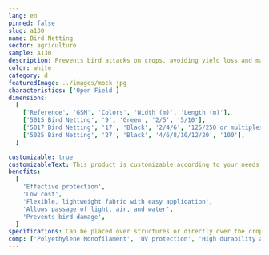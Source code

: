 ```yaml
---
lang: en
pinned: false
slug: a130
name: Bird Netting
sector: agriculture
sample: A130
description: Prevents bird attacks on crops, avoiding yield loss and maintaining quality. Due to its wider mesh, it does not interfere with sunlight penetration.
color: white
category: d
featuredImage: ../images/mock.jpg
characteristics: ['Open Field']
dimensions:
  [
    ['Reference', 'GSM', 'Colors', 'Width (m)', 'Length (m)'],
    ['5015 Bird Netting', '9', 'Green', '2/5', '5/10'],
    ['5017 Bird Netting', '17', 'Black', '2/4/6', '125/250 or multiples'],
    ['5025 Bird Netting', '27', 'Black', '4/6/8/10/12/20', '100'],
  ]

customizable: true
customizableText: This product is customizable according to your needs. Contact us for more information.
benefits:
  [
    'Effective protection',
    'Low cost',
    'Flexible, lightweight fabric with easy application',
    'Allows passage of light, air, and water',
    'Prevents bird damage',
  ]
specifications: Can be placed over structures or directly over the crops. They are also suitable for covering livestock facilities such as chicken coops.
comp: ['Polyethylene Monofilament', 'UV protection', 'High durability and resistance']
---
```

